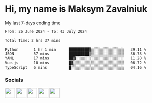 Hi, my name is Maksym Zavalniuk
========================================================================================================================================

My last 7-days coding time:
<!--START_SECTION:waka-->

```txt
From: 26 June 2024 - To: 03 July 2024

Total Time: 2 hrs 37 mins

Python       1 hr 1 min      █████████▓░░░░░░░░░░░░░░░   39.11 %
JSON         57 mins         █████████▒░░░░░░░░░░░░░░░   36.73 %
YAML         17 mins         ██▓░░░░░░░░░░░░░░░░░░░░░░   11.28 %
Vue.js       10 mins         █▓░░░░░░░░░░░░░░░░░░░░░░░   06.72 %
TypeScript   6 mins          █░░░░░░░░░░░░░░░░░░░░░░░░   04.16 %
```

<!--END_SECTION:waka-->


### Socials

<p align="left"> <a href="https://www.dev.to/mezgoodle" target="_blank" rel="noreferrer"><img src="https://raw.githubusercontent.com/danielcranney/readme-generator/main/public/icons/socials/devdotto.svg" width="32" height="32" /></a> <a href="https://discord.com/users/mezgoodle" target="_blank" rel="noreferrer"><img src="https://raw.githubusercontent.com/danielcranney/readme-generator/main/public/icons/socials/discord.svg" width="32" height="32" /></a> <a href="https://www.github.com/mezgoodle" target="_blank" rel="noreferrer"><img src="https://raw.githubusercontent.com/danielcranney/readme-generator/main/public/icons/socials/github.svg" width="32" height="32" /></a> <a href="http://www.instagram.com/sylvenis" target="_blank" rel="noreferrer"><img src="https://raw.githubusercontent.com/danielcranney/readme-generator/main/public/icons/socials/instagram.svg" width="32" height="32" /></a> <a href="https://www.linkedin.com/in/maksym-zavalniuk-ba4a72193" target="_blank" rel="noreferrer"><img src="https://raw.githubusercontent.com/danielcranney/readme-generator/main/public/icons/socials/linkedin.svg" width="32" height="32" /></a></p>
